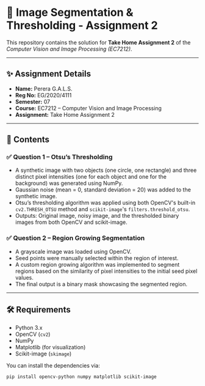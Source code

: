 # 🚀 Image Segmentation & Thresholding - Assignment 2

This repository contains the solution for **Take Home Assignment 2** of the _Computer Vision and Image Processing (EC7212)_.

---

## ✨ Assignment Details

- **Name:** Perera G.A.L.S.
- **Reg No:** EG/2020/4111
- **Semester:** 07
- **Course:** EC7212 – Computer Vision and Image Processing
- **Assignment:** Take Home Assignment 2

---

## 🎯 Contents

### ✅ Question 1 – Otsu’s Thresholding
- A synthetic image with two objects (one circle, one rectangle) and three distinct pixel intensities (one for each object and one for the background) was generated using NumPy.
- Gaussian noise (mean = 0, standard deviation = 20) was added to the synthetic image.
- Otsu’s thresholding algorithm was applied using both OpenCV's built-in `cv2.THRESH_OTSU` method and `scikit-image`'s `filters.threshold_otsu`.
- Outputs: Original image, noisy image, and the thresholded binary images from both OpenCV and scikit-image.

### ✅ Question 2 – Region Growing Segmentation
- A grayscale image was loaded using OpenCV.
- Seed points were manually selected within the region of interest.
- A custom region growing algorithm was implemented to segment regions based on the similarity of pixel intensities to the initial seed pixel values.
- The final output is a binary mask showcasing the segmented region.

---

## 🛠️ Requirements

- Python 3.x
- OpenCV (`cv2`)
- NumPy
- Matplotlib (for visualization)
- Scikit-image (`skimage`)

You can install the dependencies via:

```bash
pip install opencv-python numpy matplotlib scikit-image